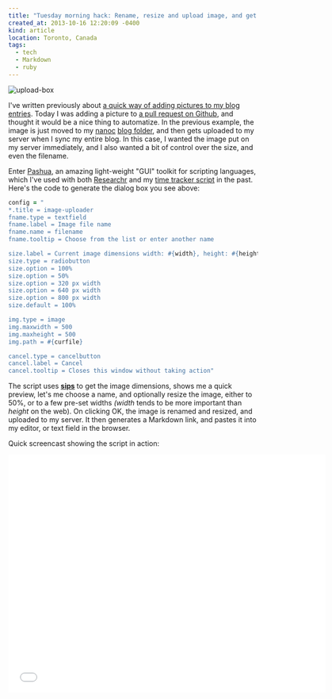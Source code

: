 ```yaml
---
title: "Tuesday morning hack: Rename, resize and upload image, and get Markdown link"
created_at: 2013-10-16 12:20:09 -0400
kind: article
location: Toronto, Canada
tags:
  - tech
  - Markdown
  - ruby
---
```


![upload-box ](/blog/images/2013-10-16-tuesday-morning-hack-rename-resize-and-upload-image-and-get-markdown-link_-_half-01.png)

I've written previously about [a quick way of adding pictures to my blog entries](http://reganmian.net/blog/2013/10/02/blogging-with-nanoc-easy-workflow-for-embedding-images/). Today I was adding a picture to [a pull request on Github](https://github.com/jonschlinkert/sublime-markdown-extended/pull/26), and thought it would be a nice thing to automatize. In the previous example, the image is just moved to my [nanoc](http://nanoc.ws/) [blog folder](http://github.com/houshuang/blog), and then gets uploaded to my server when I sync my entire blog. In this case, I wanted the image put on my server immediately, and I also wanted a bit of control over the size, and even the filename.

<!-- more -->

Enter [Pashua](http://www.bluem.net/en/mac/pashua/), an amazing light-weight "GUI" toolkit for scripting languages, which I've used with both [Researchr](http://reganmian.net/wiki/researchr:start) and my [time tracker script](http://reganmian.net/blog/2013/03/16/unobtrusive-time-tracker-visualizing-time-spent-with-ruby-and-r/) in the past. Here's the code to generate the dialog box you see above:

```ruby
config = "
*.title = image-uploader
fname.type = textfield
fname.label = Image file name
fname.name = filename
fname.tooltip = Choose from the list or enter another name

size.label = Current image dimensions width: #{width}, height: #{height}, resize?
size.type = radiobutton
size.option = 100%
size.option = 50%
size.option = 320 px width
size.option = 640 px width
size.option = 800 px width
size.default = 100%

img.type = image
img.maxwidth = 500
img.maxheight = 500
img.path = #{curfile}

cancel.type = cancelbutton
cancel.label = Cancel
cancel.tooltip = Closes this window without taking action"
```

The script uses **[sips](http://osxdaily.com/2013/01/11/converting-image-file-formats-with-the-command-line-sips/)** to get the image dimensions, shows me a quick preview, let's me choose a name, and optionally resize the image, either to 50%, or to a few pre-set widths *(width* tends to be more important than *height* on the web). On clicking OK, the image is renamed and resized, and uploaded to my server. It then generates a Markdown link, and pastes it into my editor, or text field in the browser. 

Quick screencast showing the script in action:

<iframe width="640" height="480" src="//www.youtube.com/embed/bqprrpTZrxk" frameborder="0" allowfullscreen></iframe>